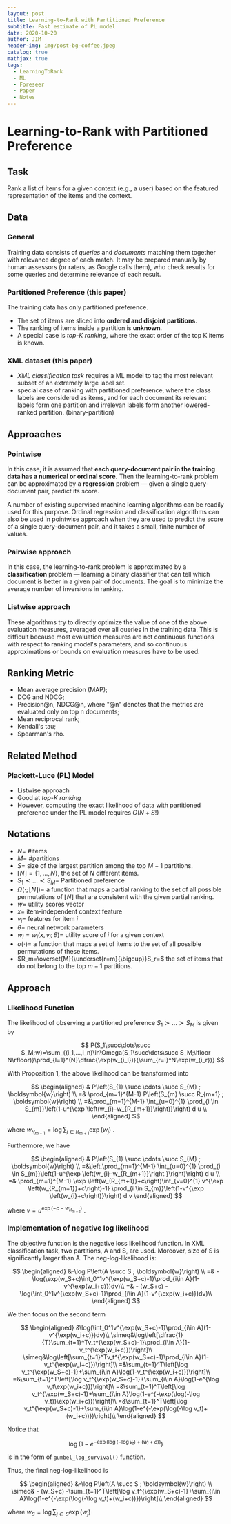 ```yaml
---
layout: post
title: Learning-to-Rank with Partitioned Preference
subtitle: Fast estimate of PL model
date: 2020-10-20
author: JIM
header-img: img/post-bg-coffee.jpeg
catalog: true
mathjax: true
tags:
  - LearningToRank
  - ML
  - Foreseer
  - Paper
  - Notes
---
```


# Learning-to-Rank with Partitioned Preference

## Task

Rank a list of items for a given context (e.g., a user) based on the featured representation of the items and the context.

## Data

### General

Training data consists of _queries_ and _documents_ matching them together with relevance degree of each match. It may be prepared manually by human assessors (or raters, as Google calls them), who check results for some queries and determine relevance of each result.

### Partitioned Preference (this paper)

The training data has only partitioned preference.

- The set of items are sliced into **ordered and disjoint partitions**.
- The ranking of items inside a partition is **unknown**.
- A special case is _top-K ranking_, where the exact order of the top K items is known.

### XML dataset (this paper)

- _XML classification task_ requires a ML model to tag the most relevant subset of an extremely large label set.
- special case of ranking with partitioned preference, where the class labels are considered as items, and for each document its relevant labels form one partition and irrelevan labels form another lowered-ranked partition. (binary-partition)

## Approaches

### Pointwise

In this case, it is assumed that **each query-document pair in the training data has a numerical or ordinal score.** Then the learning-to-rank problem can be approximated by a **regression** problem — given a single query-document pair, predict its score.

A number of existing supervised machine learning algorithms can be readily used for this purpose. Ordinal regression and classification algorithms can also be used in pointwise approach when they are used to predict the score of a single query-document pair, and it takes a small, finite number of values.

### Pairwise approach

In this case, the learning-to-rank problem is approximated by a **classification** problem — learning a binary classifier that can tell which document is better in a given pair of documents. The goal is to minimize the average number of inversions in ranking.

### Listwise approach

These algorithms try to directly optimize the value of one of the above evaluation measures, averaged over all queries in the training data. This is difficult because most evaluation measures are not continuous functions with respect to ranking model's parameters, and so continuous approximations or bounds on evaluation measures have to be used.

## Ranking Metric

- Mean average precision (MAP);
- DCG and NDCG;
- Precision@n, NDCG@n, where "@n" denotes that the metrics are evaluated only on top n documents;
- Mean reciprocal rank;
- Kendall's tau;
- Spearman's rho.

## Related Method

### Plackett-Luce (PL) Model

- Listwise approach
- Good at _top-K ranking_
- However, computing the exact likelihood of data with partitioned preference under the PL model requires $O(N+S!)$

## Notations

- $N =$ #items
- $M =$ #partitions
- $S =$ size of the largest partition among the top $M-1$ partitions.
- $\left \lfloor{N}\right \rfloor = \{1,...,N\}$, the set of $N$ different items.
- $S_1 \prec ... \prec S_M =$ Partitioned preference
- $\Omega(\cdot;\left \lfloor{N}\right \rfloor) =$ a function that maps a partial ranking to the set of all possible permutations of $\left \lfloor{N}\right \rfloor$ that are consistent with the given partial ranking.
- ${w}=$ utility scores vector
- $x=$ item-independent context feature
- $v_i=$ features for item $i$
- $\theta=$ neural network parameters
- $w_i=w_i(x,v_i;\theta)=$ utility score of $i$ for a given context
- $\sigma(\cdot)=$ a function that maps a set of items to the set of all possible permutations of these items.
- $R_m=\overset{M}{\underset{r=m}{\bigcup}}S_r=$ the set of items that do not belong to the top $m-1$ partitions.

## Approach

### Likelihood Function

The likelihood of observing a partitioned preference $S_1\succ\dots\succ S_M$ is given by

$$
P(S_1\succ\dots\succ S_M;w)=\sum_{(i_1,...,i_n)\in\Omega(S_1\succ\dots\succ S_M;\lfloor N\rfloor)}\prod_{l=1}^{N}\dfrac{\exp(w_{i_l})}{\sum_{r=l}^N\exp(w_{i_r})}
$$

With Proposition 1, the above likelihood can be transformed into

$$
\begin{aligned}
& P\left(S_{1} \succ \cdots \succ S_{M} ; \boldsymbol{w}\right) \\
=& \prod_{m=1}^{M-1} P\left(S_{m} \succ R_{m+1} ; \boldsymbol{w}\right) \\
=&\prod_{m=1}^{M-1} \int_{u=0}^{1} \prod_{i \in S_{m}}\left(1-u^{\exp \left(w_{i}-w_{R_{m+1}}\right)}\right) d u \\
\end{aligned}
$$

where $w_{R_{m+1}} =\log \sum_{j \in R_{m+1}} \exp \left(w_{j}\right)$ .

Furthermore, we have

$$
\begin{aligned}
& P\left(S_{1} \succ \cdots \succ S_{M} ; \boldsymbol{w}\right) \\
=&\left.\prod_{m=1}^{M-1} \int_{u=0}^{1} \prod_{i \in S_{m}}\left(1-u^{\exp \left(w_{i}-w_{R_{m+1}}\right.}\right)\right) d u \\
=& \prod_{m=1}^{M-1} \exp \left(w_{R_{m+1}}+c\right)\int_{v=0}^{1} v^{\exp \left(w_{R_{m+1}}+c\right)-1} \prod_{i \in S_{m}}\left(1-v^{\exp \left(w_{i}+c\right)}\right) d v
\end{aligned}
$$

where $v=u^{\exp \left(-c-{w}_{R_{m+1}}\right)}$ .

### Implementation of negative log likelihood

The objective function is the negative loss likelihood function. In XML classification task, two partitions, A and S, are used. Moreover, size of S is significantly larger than A. The neg-log-likelihood is:

$$
\begin{aligned}
    &-\log P\left(A \succ S ; \boldsymbol{w}\right) \\
    =& -\log(\exp(w_S+c)\int_0^1v^{\exp(w_S+c)-1}\prod_{i\in A}(1-v^{\exp(w_i+c)})dv)\\
    =& - (w_S+c) -\log(\int_0^1v^{\exp(w_S+c)-1}\prod_{i\in A}(1-v^{\exp(w_i+c)})dv)\\
\end{aligned}
$$

We then focus on the second term

$$
\begin{aligned}
    &\log(\int_0^1v^{\exp(w_S+c)-1}\prod_{i\in A}(1-v^{\exp(w_i+c)})dv)\\
    \simeq&\log\left[\dfrac{1}{T}\sum_{t=1}^Tv_t^{\exp(w_S+c)-1}\prod_{i\in A}(1-v_t^{\exp(w_i+c)})\right]\\
    \simeq&\log\left[\sum_{t=1}^Tv_t^{\exp(w_S+c)-1}\prod_{i\in A}(1-v_t^{\exp(w_i+c)})\right]\\
    =&\sum_{t=1}^T\left[\log v_t^{\exp(w_S+c)-1}+\sum_{i\in A}\log(1-v_t^{\exp(w_i+c)})\right]\\
    =&\sum_{t=1}^T\left[\log v_t^{\exp(w_S+c)-1}+\sum_{i\in A}\log(1-e^{\log v_t\exp(w_i+c)})\right]\\
    =&\sum_{t=1}^T\left[\log v_t^{\exp(w_S+c)-1}+\sum_{i\in A}\log(1-e^{-\exp(\log(-\log v_t))\exp(w_i+c)})\right]\\
    =&\sum_{t=1}^T\left[\log v_t^{\exp(w_S+c)-1}+\sum_{i\in A}\log(1-e^{-\exp(\log(-\log v_t)+(w_i+c))})\right]\\
\end{aligned}
$$

Notice that

$$\log\left(1-e^{-\exp(\log(-\log v_t)+(w_i+c))}\right)$$

is in the form of `gumbel_log_survival()` function.

Thus, the final neg-log-likelihood is

$$
\begin{aligned}
    &-\log P\left(A \succ S ; \boldsymbol{w}\right) \\
    \simeq& - (w_S+c) -\sum_{t=1}^T\left[\log v_t^{\exp(w_S+c)-1}+\sum_{i\in A}\log(1-e^{-\exp(\log(-\log v_t)+(w_i+c))})\right]\\
\end{aligned}
$$

where $w_{S} =\log \sum_{j \in S} \exp \left(w_{j}\right)$
